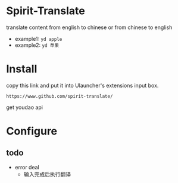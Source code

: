 # Spirit-Translate
translate content from english to chinese or from chinese to english

- example1: `yd apple`
- example2: `yd 苹果`


# Install
copy this link and put it into Ulauncher's extensions input box.
```
https://www.github.com/spirit-translate/
```
get youdao api
# Configure

## todo
- error deal    
  - 输入完成后执行翻译